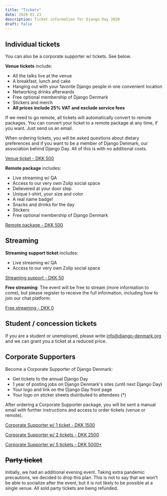```yaml
---
title: "Tickets"
date: 2020-01-23
description: Ticket information for Django Day 2020
draft: false
---
```


## Individual tickets

You can also be a corporate supporter w/ tickets. See below.

**Venue tickets** include:

* All the talks live at the venue
* A breakfast, lunch and cake
* Hanging out with your favorite Django people in one convenient location
* Networking drinks afterwards
* Free optional membership of Django Denmark
* Stickers and merch
* **All prices include 25% VAT and exclude service fees**

If we need to go remote, all tickets will automatically convert to remote packages. You can convert your ticket to a remote package at any time, if you want. Just send us an email.

When ordering tickets, you will be asked questions about dietary preferences and
if you want to be a member of Django Denmark, our association behind Django Day.
All of this is with no additional costs.

<a class="btn btn-lg btn-primary" href="https://djangoday.ticketbutler.io/en/e/django-day-2020/" target="_blank">Venue ticket - DKK 500</a>


**Remote package** includes:

* Live streaming w/ QA
* Access to our very own Zulip social space
* Delievered at your door step
* Unique t-shirt, your size and color
* A real name badge!
* Snacks and drinks for the day
* Stickers
* Free optional membership of Django Denmark

<a class="btn btn-lg btn-primary" href="https://djangoday.ticketbutler.io/en/e/django-day-2020/" target="_blank">Remote package - DKK 500</a>

## Streaming

**Streaming support ticket** includes:

* Live streaming w/ QA
* Access to our very own Zulip social space

<a class="btn btn-lg btn-primary" href="https://djangoday.ticketbutler.io/en/e/django-day-2020/" target="_blank">Streaming support - DKK 50</a>

**Free streaming**: The event will be free to stream (more information to come), but please register to receive the full information, including how to join our chat platform:

<a class="btn btn-lg btn-primary" href="https://djangoday.ticketbutler.io/en/e/django-day-2020/" target="_blank">Free streaming - DKK 0</a>

## Student / concession tickets

If you are a student or unemployed, please write info@django-denmark.org and we
can grant you a ticket at a reduced price.

## Corporate Supporters

Become a Corporate Supporter of Django Denmark:

* Get tickets to the annual Django Day
* 1 year of posting jobs on Django Denmark's sites (until next Django Day)
* Your logo and link on the Django Day front page
* Your logo on sticker sheets distributed to attendees (*)

After ordering a Corporate Supporter package, you will be sent a manual email with further instructions and access to order tickets (venue or remote).

<a class="btn btn-lg btn-primary" href="https://djangoday.ticketbutler.io/en/e/django-day-corporate-support/" target="_blank">Corporate Supporter w/ 1 ticket - DKK 1500</a>

<a class="btn btn-lg btn-primary" href="https://djangoday.ticketbutler.io/en/e/django-day-corporate-support/" target="_blank">Corporate Supporter w/ 2 tickets - DKK 2500</a>

<a class="btn btn-lg btn-primary" href="https://djangoday.ticketbutler.io/en/e/django-day-corporate-support/" target="_blank">Corporate Supporter w/ 5 tickets - DKK 5000*</a>

## ~~Party ticket~~

Initially, we had an additional evening event. Taking extra pandemic precautions, we decided to drop this plan. This is not to say that we won't be able to socialize after the event, but it is not likely to be possible at a single venue. All sold party tickets are being refunded.
